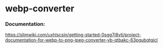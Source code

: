 # webp-converter
### Documentation:
https://slimwiki.com/uxhlscsin/getting-started-0sgg7j8vti/project-documentation-for-webp-to-png-jpeg-converter-yb-qtbakc-63pgubqtgjcl
